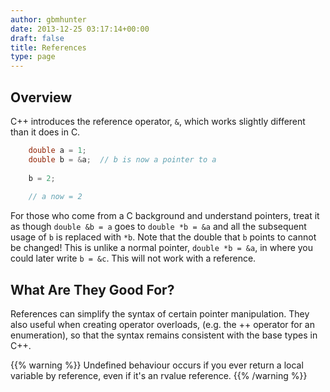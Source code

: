 ```yaml
---
author: gbmhunter
date: 2013-12-25 03:17:14+00:00
draft: false
title: References
type: page
---
```


## Overview

C++ introduces the reference operator, `&`, which works slightly different than it does in C.
    
```c++
    double a = 1;
    double b = &a;  // b is now a pointer to a
    
    b = 2;
    
    // a now = 2
```

For those who come from a C background and understand pointers, treat it as though `double &b = a` goes to `double *b = &a` and all the subsequent usage of `b` is replaced with `*b`. Note that the double that `b` points to cannot be changed! This is unlike a normal pointer, `double *b = &a`, in where you could later write `b = &c`. This will not work with a reference.

## What Are They Good For?

References can simplify the syntax of certain pointer manipulation. They also useful when creating operator overloads, (e.g. the ++ operator for an enumeration), so that the syntax remains consistent with the base types in C++.

{{% warning %}}
Undefined behaviour occurs if you ever return a local variable by reference, even if it's an rvalue reference.
{{% /warning %}}
